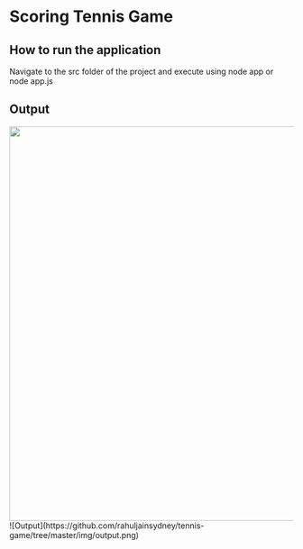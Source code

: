 # Scoring Tennis Game

## How to run the application

Navigate to the src folder of the project and execute using node app or node app.js


## Output
<img height="700" src="https://github.com/rahuljainsydney/tennis-game/tree/master/img/output.png" />
![Output](https://github.com/rahuljainsydney/tennis-game/tree/master/img/output.png)
